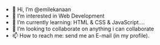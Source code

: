 - 👋 Hi, I’m @emilekanaan
- 👀 I’m interested in Web Development
- 🌱 I’m currently learning: HTML & CSS & JavaScript....
- 💞️ I’m looking to collaborate on anything i can collaborate
- 📫 How to reach me: send me an E-mail (in my profile).

<!---
emilekanaan/emilekanaan is a ✨ special ✨ repository because its `README.md` (this file) appears on your GitHub profile.
You can click the Preview link to take a look at your changes.
--->
